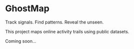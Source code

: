 # GhostMap

Track signals. Find patterns. Reveal the unseen.

This project maps online activity trails using public datasets.

Coming soon...
